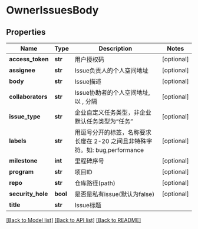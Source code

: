 # OwnerIssuesBody

## Properties
Name | Type | Description | Notes
------------ | ------------- | ------------- | -------------
**access_token** | **str** | 用户授权码 | [optional] 
**assignee** | **str** | Issue负责人的个人空间地址 | [optional] 
**body** | **str** | Issue描述 | [optional] 
**collaborators** | **str** | Issue协助者的个人空间地址, 以 , 分隔 | [optional] 
**issue_type** | **str** | 企业自定义任务类型，非企业默认任务类型为“任务” | [optional] 
**labels** | **str** | 用逗号分开的标签，名称要求长度在 2-20 之间且非特殊字符。如: bug,performance | [optional] 
**milestone** | **int** | 里程碑序号 | [optional] 
**program** | **str** | 项目ID | [optional] 
**repo** | **str** | 仓库路径(path) | [optional] 
**security_hole** | **bool** | 是否是私有issue(默认为false) | [optional] 
**title** | **str** | Issue标题 | 

[[Back to Model list]](../README.md#documentation-for-models) [[Back to API list]](../README.md#documentation-for-api-endpoints) [[Back to README]](../README.md)

